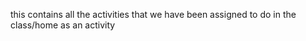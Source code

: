 this contains all the activities that we have been assigned to do in the class/home as an activity 
